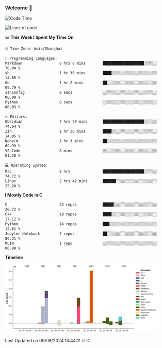 ### Welcome 👋

<!--START_SECTION:waka-->
![Code Time](http://img.shields.io/badge/Code%20Time-1%2C558%20hrs%2044%20mins-blue)

![Lines of code](https://img.shields.io/badge/From%20Hello%20World%20I%27ve%20Written-8.7%20million%20lines%20of%20code-blue)

📊 **This Week I Spent My Time On** 

```text
🕑︎ Time Zone: Asia/Shanghai

💬 Programming Languages: 
Markdown                 8 hrs 8 mins        ███████████████████░░░░░░   76.04 % 
sh                       1 hr 30 mins        ████░░░░░░░░░░░░░░░░░░░░░   14.05 % 
Go                       1 hr 2 mins         ██░░░░░░░░░░░░░░░░░░░░░░░   09.79 % 
sshconfig                0 secs              ░░░░░░░░░░░░░░░░░░░░░░░░░   00.08 % 
Python                   0 secs              ░░░░░░░░░░░░░░░░░░░░░░░░░   00.03 % 

🔥 Editors: 
Obsidian                 7 hrs 59 mins       ███████████████████░░░░░░   74.64 % 
Zsh                      1 hr 30 mins        ████░░░░░░░░░░░░░░░░░░░░░   14.05 % 
Neovim                   1 hr 3 mins         ██░░░░░░░░░░░░░░░░░░░░░░░   09.93 % 
VS Code                  8 mins              ░░░░░░░░░░░░░░░░░░░░░░░░░   01.38 % 

💻 Operating System: 
Mac                      8 hrs               ███████████████████░░░░░░   74.72 % 
Linux                    2 hrs 42 mins       ██████░░░░░░░░░░░░░░░░░░░   25.28 % 
```

**I Mostly Code in C** 

```text
C                        23 repos            █████░░░░░░░░░░░░░░░░░░░░   20.72 % 
C++                      19 repos            ████░░░░░░░░░░░░░░░░░░░░░   17.12 % 
Python                   14 repos            ███░░░░░░░░░░░░░░░░░░░░░░   12.61 % 
Jupyter Notebook         7 repos             ██░░░░░░░░░░░░░░░░░░░░░░░   06.31 % 
MLIR                     1 repo              ░░░░░░░░░░░░░░░░░░░░░░░░░   00.90 % 
```



**Timeline**

![Lines of Code chart](https://raw.githubusercontent.com/Bohan-hu/Bohan-hu/master/assets/bar_graph.png)


 Last Updated on 09/09/2024 18:44:11 UTC
<!--END_SECTION:waka-->



